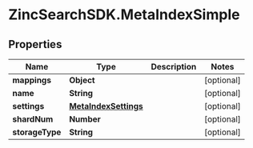 # ZincSearchSDK.MetaIndexSimple

## Properties

Name | Type | Description | Notes
------------ | ------------- | ------------- | -------------
**mappings** | **Object** |  | [optional] 
**name** | **String** |  | [optional] 
**settings** | [**MetaIndexSettings**](MetaIndexSettings.md) |  | [optional] 
**shardNum** | **Number** |  | [optional] 
**storageType** | **String** |  | [optional] 


